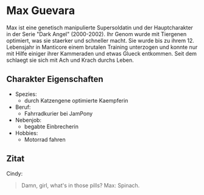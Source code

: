 # Max Guevara
Max ist eine genetisch manipulierte Supersoldatin und der Hauptcharakter in der Serie "Dark Angel" (2000-2002). 
Ihr Genom wurde mit Tiergenen optimiert, was sie staerker und schneller macht. 
Sie wurde bis zu ihrem 12. Lebensjahr in Manticore einem brutalen Training unterzogen und konnte nur mit Hilfe einiger ihrer Kammeraden und etwas Glueck entkommen. 
Seit dem schlaegt sie sich mit Ach und Krach durchs Leben.
## Charakter Eigenschaften
* Spezies:
  * durch Katzengene optimierte Kaempferin
* Beruf:
  * Fahrradkurier bei JamPony
* Nebenjob:
  * begabte Einbrecherin
* Hobbies:
  * Motorrad fahren
## Zitat
Cindy: 
> Damn, girl, what's in those pills?
Max: 
> Spinach.
